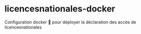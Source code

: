 # licencesnationales-docker
Configuration docker 🐳 pour déployer la déclaration des accès de licencesnationales
